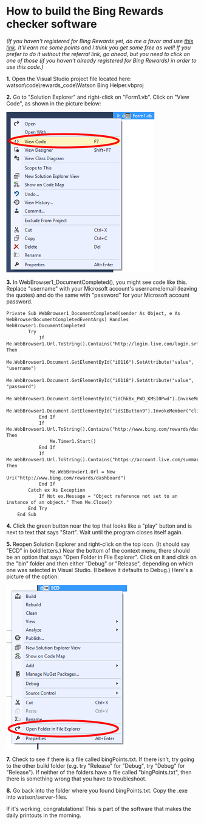 How to build the Bing Rewards checker software
==============================================

*(If you haven't registered for Bing Rewards yet, do me a favor and use [this link](http://www.bing.com/explore/rewards?PUBL=REFERAFRIEND&CREA=RAW&rrid=_d7889aa0-c3b7-37a3-5c45-3241d2ec1433). It'll earn me some points and I think you get some free as well! If you prefer to do it without the referral link, go ahead, but you need to click on one of those (if you haven't already registered for Bing Rewards) in order to use this code.)*

**1.** Open the Visual Studio project file located here: watson\code\rewards_code\Watson Bing Helper.vbproj

**2.** Go to "Solution Explorer" and right-click on "Form1.vb". Click on "View Code", as shown in the picture below:

![alt text](https://github.com/milkey-mouse/watson/raw/master/instructions/computer/software/rewards/context-menu-2.png "The correct button is circled.")

**3.** In WebBrowser1_DocumentCompleted(), you might see code like this. Replace "username" with your Microsoft account's username/email (leaving the quotes) and do the same with "password" for your Microsoft account password.

```VB.net
Private Sub WebBrowser1_DocumentCompleted(sender As Object, e As WebBrowserDocumentCompletedEventArgs) Handles WebBrowser1.DocumentCompleted
        Try
            If Me.WebBrowser1.Url.ToString().Contains("http://login.live.com/login.srf") Then
                Me.WebBrowser1.Document.GetElementById("i0116").SetAttribute("value", "username")
                Me.WebBrowser1.Document.GetElementById("i0118").SetAttribute("value", "password")
                Me.WebBrowser1.Document.GetElementById("idChkBx_PWD_KMSI0Pwd").InvokeMember("click")
                Me.WebBrowser1.Document.GetElementById("idSIButton9").InvokeMember("click")
            End If
            If Me.WebBrowser1.Url.ToString().Contains("http://www.bing.com/rewards/dashboard") Then
                Me.Timer1.Start()
            End If
            If Me.WebBrowser1.Url.ToString().Contains("https://account.live.com/summarypage.aspx") Then
                Me.WebBrowser1.Url = New Uri("http://www.bing.com/rewards/dashboard")
            End If
        Catch ex As Exception
            If Not ex.Message = "Object reference not set to an instance of an object." Then Me.Close()
        End Try
    End Sub
```

**4.** Click the green button near the top that looks like a "play" button and is next to text that says "Start". Wait until the program closes itself again.

**5.** Reopen Solution Explorer and right-click on the top icon. (It should say "ECD" in bold letters.) Near the bottom of the context menu, there should be an option that says "Open Folder in File Explorer". Click on it and click on the "bin" folder and then either "Debug" or "Release", depending on which one was selected in Visual Studio. (I believe it defaults to Debug.) Here's a picture of the option:

![alt text](https://github.com/milkey-mouse/watson/raw/master/instructions/computer/software/drives/context-menu.png "The correct button is circled.")

**7.** Check to see if there is a file called bingPoints.txt. If there isn't, try going to the other build folder (e.g. try "Release" for "Debug", try "Debug" for "Release"). If neither of the folders have a file called "bingPoints.txt", then there is something wrong that you have to troubleshoot.

**8.** Go back into the folder where you found bingPoints.txt. Copy the .exe into watson/server-files.

If it's working, congratulations! This is part of the software that makes the daily printouts in the morning.
